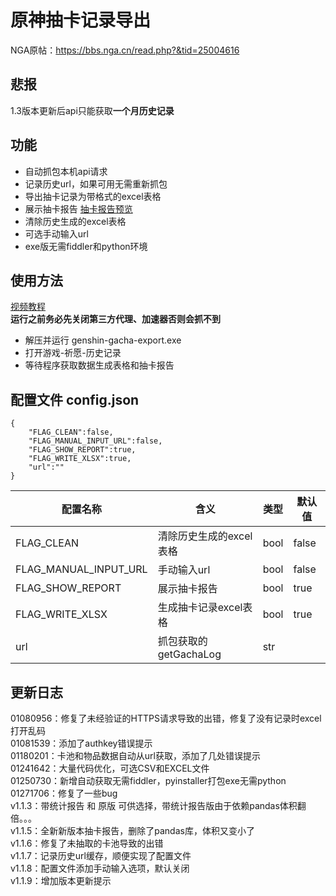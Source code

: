 # 原神抽卡记录导出

NGA原帖：https://bbs.nga.cn/read.php?&tid=25004616

## 悲报
1.3版本更新后api只能获取**一个月历史记录**

## 功能

 - 自动抓包本机api请求
 - 记录历史url，如果可用无需重新抓包
 - 导出抽卡记录为带格式的excel表格
 - 展示抽卡报告 [抽卡报告预览](抽卡报告.md)
 - 清除历史生成的excel表格
 - 可选手动输入url
 - exe版无需fiddler和python环境


## 使用方法

[视频教程](https://www.bilibili.com/video/BV1tr4y1K7Ea/)  
**运行之前务必先关闭第三方代理、加速器否则会抓不到**
 - 解压并运行 genshin-gacha-export.exe
 - 打开游戏-祈愿-历史记录
 - 等待程序获取数据生成表格和抽卡报告


## 配置文件 config.json

```
{
    "FLAG_CLEAN":false,
    "FLAG_MANUAL_INPUT_URL":false,
    "FLAG_SHOW_REPORT":true,
    "FLAG_WRITE_XLSX":true,
    "url":""
}
```
| 配置名称              | 含义                   | 类型 | 默认值 |
| --------------------- | ---------------------- | ---- | ------ |
| FLAG_CLEAN            | 清除历史生成的excel表格 | bool | false   |
| FLAG_MANUAL_INPUT_URL | 手动输入url            | bool | false  |
| FLAG_SHOW_REPORT      | 展示抽卡报告           | bool | true   |
| FLAG_WRITE_XLSX       | 生成抽卡记录excel表格 | bool |  true  |
| url                   | 抓包获取的getGachaLog  | str  |        |


## 更新日志

01080956：修复了未经验证的HTTPS请求导致的出错，修复了没有记录时excel打开乱码  
01081539：添加了authkey错误提示  
01180201：卡池和物品数据自动从url获取，添加了几处错误提示  
01241642：大量代码优化，可选CSV和EXCEL文件  
01250730：新增自动获取无需fiddler，pyinstaller打包exe无需python  
01271706：修复了一些bug  
v1.1.3：带统计报告 和 原版 可供选择，带统计报告版由于依赖pandas体积翻倍。。。  
v1.1.5：全新新版本抽卡报告，删除了pandas库，体积又变小了  
v1.1.6：修复了未抽取的卡池导致的出错  
v1.1.7：记录历史url缓存，顺便实现了配置文件  
v1.1.8：配置文件添加手动输入选项，默认关闭  
v1.1.9：增加版本更新提示  
